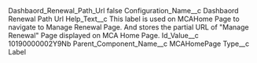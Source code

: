 <?xml version="1.0" encoding="UTF-8"?>
<CustomMetadata xmlns="http://soap.sforce.com/2006/04/metadata" xmlns:xsi="http://www.w3.org/2001/XMLSchema-instance" xmlns:xsd="http://www.w3.org/2001/XMLSchema">
    <label>Dashbaord_Renewal_Path_Url</label>
    <protected>false</protected>
    <values>
        <field>Configuration_Name__c</field>
        <value xsi:type="xsd:string">Dashbaord Renewal Path Url</value>
    </values>
    <values>
        <field>Help_Text__c</field>
        <value xsi:type="xsd:string">This label is used on MCAHome Page to navigate to Manage Renewal Page. And stores the partial URL of &quot;Manage Renewal&quot; Page displayed on MCA Home Page.</value>
    </values>
    <values>
        <field>Id_Value__c</field>
        <value xsi:type="xsd:string">10190000002Y9Nb</value>
    </values>
    <values>
        <field>Parent_Component_Name__c</field>
        <value xsi:type="xsd:string">MCAHomePage</value>
    </values>
    <values>
        <field>Type__c</field>
        <value xsi:type="xsd:string">Label</value>
    </values>
</CustomMetadata>
